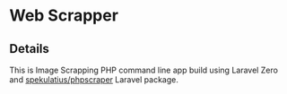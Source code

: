 # Web Scrapper

## Details
This is Image Scrapping PHP command line app build using Laravel Zero and [spekulatius/phpscraper](https://github.com/spekulatius/phpscraper) Laravel package.